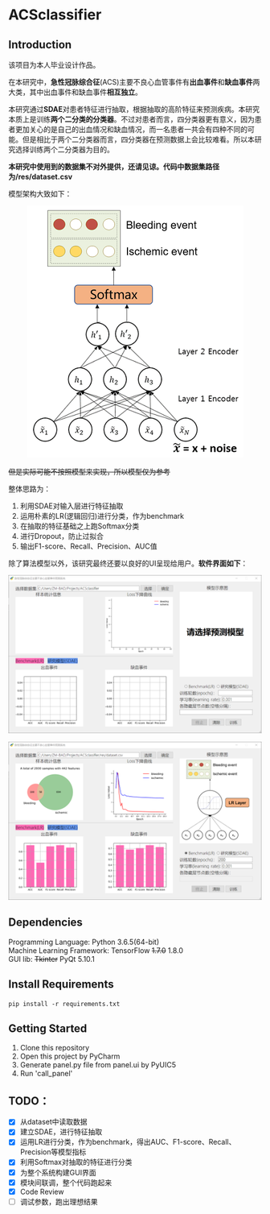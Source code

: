 # ACSclassifier

## Introduction
该项目为本人毕业设计作品。

在本研究中，**急性冠脉综合征**(ACS)主要不良心血管事件有**出血事件**和**缺血事件**两大类，其中出血事件和缺血事件**相互独立**。

本研究通过**SDAE**对患者特征进行抽取，根据抽取的高阶特征来预测疾病。本研究本质上是训练**两个二分类的分类器**。不过对患者而言，四分类器更有意义，因为患者更加关心的是自己的出血情况和缺血情况，而一名患者一共会有四种不同的可能。但是相比于两个二分类器而言，四分类器在预测数据上会比较难看。所以本研究选择训练两个二分类器为目的。

**本研究中使用到的数据集不对外提供，还请见谅。代码中数据集路径为/res/dataset.csv**

模型架构大致如下：

<div align=center><img src="https://raw.githubusercontent.com/ZM-BAD/ACSclassifier/master/res/docs/new_model.png"/></div>

~~但是实际可能不按照模型来实现，所以模型仅为参考~~ 

整体思路为：  
1. 利用SDAE对输入层进行特征抽取
2. 运用朴素的LR(逻辑回归)进行分类，作为benchmark
3. 在抽取的特征基础之上跑Softmax分类
4. 进行Dropout，防止过拟合
5. 输出F1-score、Recall、Precision、AUC值


除了算法模型以外，该研究最终还要以良好的UI呈现给用户。**软件界面如下**：


![](https://raw.githubusercontent.com/ZM-BAD/ACSclassifier/master/res/docs/new_panel.png)

![](https://raw.githubusercontent.com/ZM-BAD/ACSclassifier/master/res/docs/new_panel_2.png)


## Dependencies

Programming Language: Python 3.6.5(64-bit)  
Machine Learning Framework: TensorFlow ~~1.7.0~~ 1.8.0  
GUI lib: ~~Tkinter~~ PyQt 5.10.1



## Install Requirements

```
pip install -r requirements.txt
```



## Getting Started

1. Clone this repository
2. Open this project by PyCharm
3. Generate panel.py file from panel.ui by PyUIC5
4. Run 'call_panel'




## TODO：

- [x] 从dataset中读取数据
- [x] 建立SDAE，进行特征抽取
- [x] 运用LR进行分类，作为benchmark，得出AUC、F1-score、Recall、Precision等模型指标
- [x] 利用Softmax对抽取的特征进行分类
- [x] 为整个系统构建GUI界面
- [x] 模块间联调，整个代码跑起来
- [x] Code Review
- [ ] 调试参数，跑出理想结果